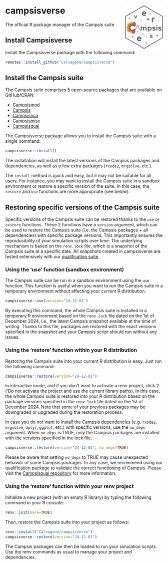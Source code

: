 
# campsisverse <img src='man/figures/logo.png' align="right" alt="" width="120" />

The official R package manager of the Campsis suite.

## Install Campsisverse

Install the Campsisverse package with the following command:

``` r
remotes::install_github("Calvagone/campsisverse")
```

## Install the Campsis suite

The Campsis suite comprises 5 open-source packages that are available on
GitHub/CRAN:

- [Campsismod](https://github.com/Calvagone/campsismod)
- [Campsis](https://github.com/Calvagone/campsis)
- [Campsisnca](https://github.com/Calvagone/campsisnca)
- [Campsismisc](https://github.com/Calvagone/campsismisc)
- [Campsisqual](https://github.com/Calvagone/campsisqual)

The Campsisverse package allows you to install the Campsis suite with a
single command:

``` r
campsisverse::install()
```

The installation will install the latest versions of the Campsis
packages and dependencies, as well as a few extra packages (`rxode2`,
`mrgsolve`, etc.).

The `install` method is quick and easy, but it may not be suitable for
all users. For instance, you may want to install the Campsis suite in a
sandbox environment or restore a specific version of the suite. In this
case, the `restore` and `use` functions are more appropriate (see
below).

## Restoring specific versions of the Campsis suite

Specific versions of the Campsis suite can be restored thanks to the
`use` or `restore` functions. These 2 functions have a `version`
argument, which can be used to restore the Campsis suite (i.e. the
Campsis packages + all dependencies) with specific package versions.
This importantly ensures the reproducibility of your simulation scripts
over time. The underlying mechanism is based on the `renv.lock` file,
which is a snapshot of the Campsis suite at a specific date. All
snapshots created in campsisverse are tested extensively with our
[qualification suite](https://github.com/Calvagone/campsisqual).

### Using the ‘use’ function (sandbox environment)

The Campsis suite can be run in a sandbox environment using the `use`
function. This function is useful when you want to run the Campsis suite
in a temporary environment without affecting your current R
distribution.

``` r
campsisverse::use(version="24-12-01")
```

By executing this command, the whole Campsis suite is installed in a
temporary R environment based on the `renv.lock` file dated on the 1st
of December 2024, i.e., the latest Campsis snapshot available at the
time of writing. Thanks to this file, packages are restored with the
exact versions specified in the snapshot and your Campsis script should
run without any issues.

### Using the ‘restore’ function within your R distribution

Restoring the Campsis suite into your current R distribution is easy.
Just run the following command:

``` r
campsisverse::restore(version="24-12-01")
```

In interactive mode, and if you don’t want to activate a renv project,
click 2 (’Do not activate the project and use the current library
paths). In this case, the whole Campsis suite is restored into your R
distribution based on the package versions specified in the `renv.lock`
file dated on the 1st of December 2024. Note that some of your previous
packages may be downgraded or upgraded during the restoration process.

In case you do not want to install the Campsis dependencies
(e.g. `rxode2`, `mrgsolve`, `dplyr`, `ggplot`, etc.) with specific
versions, use the `no_deps` argument. When `no_deps` is TRUE, only the
Campsis packages are installed with the versions specified in the lock
file.

``` r
campsisverse::restore(version="24-12-01", no_deps=TRUE)
```

Please be aware that setting `no_deps` to TRUE may cause unexpected
behavior of some Campsis packages. In any case, we recommend using our
qualification package to validate the correct functioning of Campsis.
Please visit the [Campsisqual
repository](https://github.com/Calvagone/campsisqual) for more
information.

### Using the ‘restore’ function within your renv project

Initialize a new project (with an empty R library) by typing the
following command in your R console:

``` r
renv::init(bare=TRUE)
```

Then, restore the Campsis suite into your project as follows:

``` r
renv::install("Calvagone/campsisverse")
campsisverse::restore(version="24-12-01")
```

The Campsis packages can then be loaded to run your simulation scripts.
Use the renv commands as usual to manage your project and dependencies.
